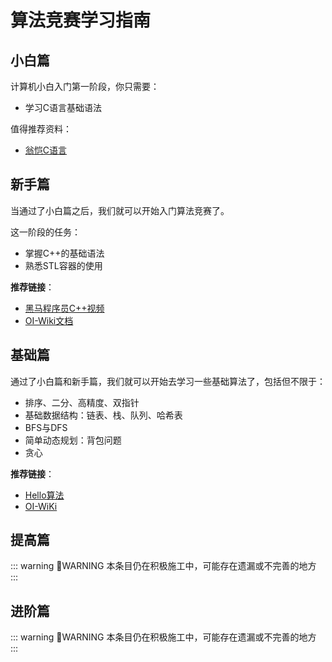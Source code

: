 # 算法竞赛学习指南

## 小白篇

计算机小白入门第一阶段，你只需要：

- 学习C语言基础语法

值得推荐资料：

- [翁恺C语言](https://www.bilibili.com/video/BV1dr4y1n7vA/?spm_id_from=333.337.search-card.all.click&vd_source=bfc9a3823dae8f53877e6bc0a32d8495)

## 新手篇

当通过了小白篇之后，我们就可以开始入门算法竞赛了。

这一阶段的任务：

- 掌握C++的基础语法
- 熟悉STL容器的使用

**推荐链接**：

- [黑马程序员C++视频](https://www.bilibili.com/video/BV1ZH4y137ws/?spm_id_from=333.337.search-card.all.click&vd_source=bfc9a3823dae8f53877e6bc0a32d8495)
- [OI-Wiki文档](https://oi-wiki.org/lang/helloworld/)

## 基础篇

通过了小白篇和新手篇，我们就可以开始去学习一些基础算法了，包括但不限于：

- 排序、二分、高精度、双指针
- 基础数据结构：链表、栈、队列、哈希表
- BFS与DFS
- 简单动态规划：背包问题
- 贪心

**推荐链接**：

- [Hello算法](https://www.hello-algo.com/)
- [OI-WiKi](https://oi-wiki.org/)


## 提高篇

::: warning :construction:WARNING
本条目仍在积极施工中，可能存在遗漏或不完善的地方
:::

## 进阶篇

::: warning :construction:WARNING
本条目仍在积极施工中，可能存在遗漏或不完善的地方
:::